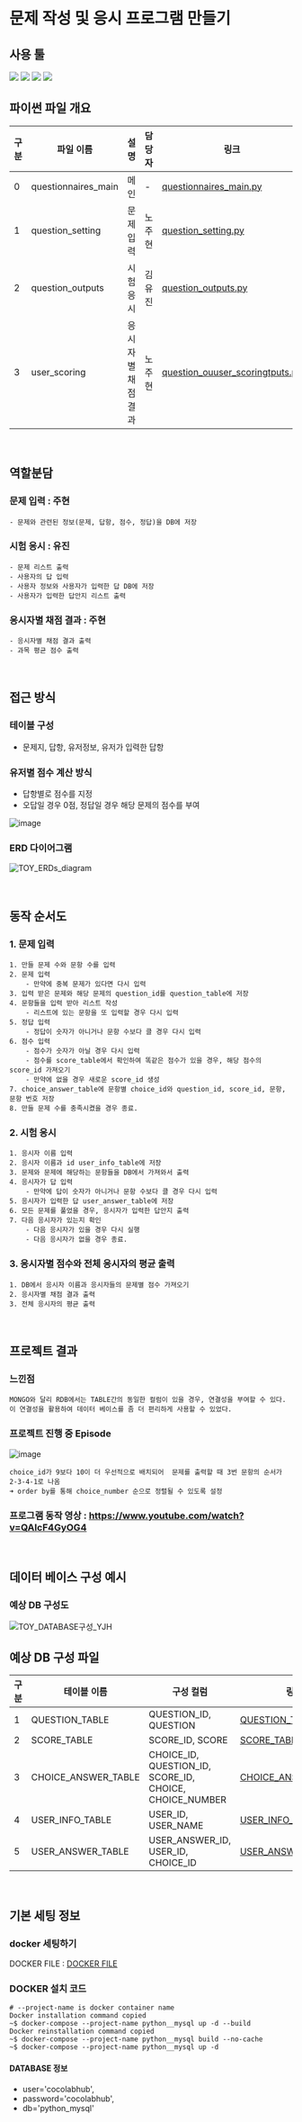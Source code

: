 # 문제 작성 및 응시 프로그램 만들기

## 사용 툴
<img src="https://img.shields.io/badge/Python-3776AB?style=for-the-badge&logo=Python&logoColor=white"> <img src="https://img.shields.io/badge/mysql-4479A1?style=for-the-badge&logo=mysql&logoColor=white"> <img src="https://img.shields.io/badge/github-181717?style=for-the-badge&logo=github&logoColor=white"> <img src="https://img.shields.io/badge/docker-2496ED?style=for-the-badge&logo=docker&logoColor=white">


<h2>파이썬 파일 개요</h2>

|구분|파일 이름|설명|담당자|링크|
|--|--|--|--|--|
|0|questionnaires_main|메인|-|[questionnaires_main.py](docs/questionnaires_main.py)|
|1|question_setting|문제 입력|노주현|[question_setting.py](docs/question_setting.py)|
|2|question_outputs|시험 응시|김유진| [question_outputs.py](docs/question_outputs.py)|
|3|user_scoring|응시자별 채점 결과|노주현| [question_ouuser_scoringtputs.py](docs/user_scoring.py) |

<br>

## 역할분담
###  문제 입력 : 주현
```
- 문제와 관련된 정보(문제, 답항, 점수, 정답)을 DB에 저장
```

### 시험 응시 : 유진
```
- 문제 리스트 출력
- 사용자의 답 입력
- 사용자 정보와 사용자가 입력한 답 DB에 저장
- 사용자가 입력한 답안지 리스트 출력
```

### 응시자별 채점 결과 : 주현
```
- 응시자별 채점 결과 출력
- 과목 평균 점수 출력
```
<br>

## 접근 방식
### 테이블 구성
- 문제지, 답항, 유저정보, 유저가 입력한 답항
### 유저별 점수 계산 방식 
- 답항별로 점수를 지정
- 오답일 경우 0점, 정답일 경우 해당 문제의 점수를 부여

![image](https://github.com/nohjuhyeon/toy_ERDs/assets/151099184/b4dce6f7-78e4-410c-b26b-f64e64d73cc2)

### ERD 다이어그램
![TOY_ERDs_diagram](https://github.com/nohjuhyeon/toy_ERDs/assets/151099474/89dec672-c1a5-47a6-a56c-618a9b0c16ce)

<br>

## 동작 순서도
### 1. 문제 입력
    1. 만들 문제 수와 문항 수를 입력
    2. 문제 입력
        - 만약에 중복 문제가 있다면 다시 입력
    3. 입력 받은 문제와 해당 문제의 question_id를 question_table에 저장
    4. 문항들을 입력 받아 리스트 작성
        - 리스트에 있는 문항을 또 입력할 경우 다시 입력
    5. 정답 입력
        - 정답이 숫자가 아니거나 문항 수보다 클 경우 다시 입력
    6. 점수 입력
        - 점수가 숫자가 아닐 경우 다시 입력
        - 점수를 score_table에서 확인하여 똑같은 점수가 있을 경우, 해당 점수의 score_id 가져오기
        - 만약에 없을 경우 새로운 score_id 생성
    7. choice_answer_table에 문항별 choice_id와 question_id, score_id, 문항, 문항 번호 저장
    8. 만들 문제 수를 충족시켰을 경우 종료.

### 2. 시험 응시
    1. 응시자 이름 입력
    2. 응시자 이름과 id user_info_table에 저장
    3. 문제와 문제에 해당하는 문항들을 DB에서 가져와서 출력
    4. 응시자가 답 입력
        - 만약에 답이 숫자가 아니거나 문항 수보다 클 경우 다시 입력
    5. 응시자가 입력한 답 user_answer_table에 저장
    6. 모든 문제를 풀었을 경우, 응시자가 입력한 답안지 출력
    7. 다음 응시자가 있는지 확인
        - 다음 응시자가 있을 경우 다시 실행
        - 다음 응시자가 없을 경우 종료.

### 3. 응시자별 점수와 전체 응시자의 평균 출력
    1. DB에서 응시자 이름과 응시자들의 문제별 점수 가져오기
    2. 응시자별 채점 결과 출력
    3. 전체 응시자의 평균 출력

<br>

## 프로젝트 결과

### 느낀점
```
MONGO와 달리 RDB에서는 TABLE간의 동일한 컬럼이 있을 경우, 연결성을 부여할 수 있다.
이 연결성을 활용하여 데이터 베이스를 좀 더 편리하게 사용할 수 있었다. 
```
### 프로젝트 진행 중 Episode
![image](https://github.com/nohjuhyeon/toy_ERDs/assets/151099184/1ccb896d-a328-4512-a2d8-4896b3e01bb1)
```
choice_id가 9보다 10이 더 우선적으로 배치되어  문제를 출력할 때 3번 문항의 순서가 2-3-4-1로 나옴
➜ order by를 통해 choice_number 순으로 정렬될 수 있도록 설정
```

### 프로그램 동작 영상 : https://www.youtube.com/watch?v=QAIcF4GyOG4

<br>

## 데이터 베이스 구성 예시

### 예상 DB 구성도 
![TOY_DATABASE구성_YJH](https://github.com/nohjuhyeon/toy_ERDs/assets/151099474/5069d6c9-e9f7-43b6-b000-405e1ecff69f)

## 예상 DB 구성 파일
|구분|테이블 이름|구성 컬럼|링크|
|--|--|--|--|
|1|QUESTION_TABLE|QUESTION_ID, QUESTION|[QUESTION_TABLE](DATABASE/TOY_ERDs_QUESTION_TABLE.csv)|
|2|SCORE_TABLE|SCORE_ID, SCORE|[SCORE_TABLE](DATABASE/TOY_ERDs_SCORE_TABLE.csv)|
|3|CHOICE_ANSWER_TABLE|CHOICE_ID, QUESTION_ID, SCORE_ID, CHOICE, CHOICE_NUMBER|[CHOICE_ANSWER_TABLE](DATABASE/TOY_ERDs_CHOICE_ANSWER_TABLE.csv)|
|4|USER_INFO_TABLE|USER_ID, USER_NAME|[USER_INFO_TABLE](DATABASE/TOY_ERDs_USER_INFO_TABLE.csv)|
|5|USER_ANSWER_TABLE|USER_ANSWER_ID, USER_ID, CHOICE_ID|[USER_ANSWER_TABLE](DATABASE/TOY_ERDs_USER_ANSWER_TABLE.csv)|

<br>

## 기본 세팅 정보
### docker 세팅하기
DOCKER FILE : [DOCKER FILE](dockers/)

### DOCKER 설치 코드
```
# --project-name is docker container name
Docker installation command copied
~$ docker-compose --project-name python__mysql up -d --build
Docker reinstallation command copied
~$ docker-compose --project-name python__mysql build --no-cache
~$ docker-compose --project-name python__mysql up -d
```

#### DATABASE 정보
+ user='cocolabhub',
+ password='cocolabhub',
+ db='python_mysql'


